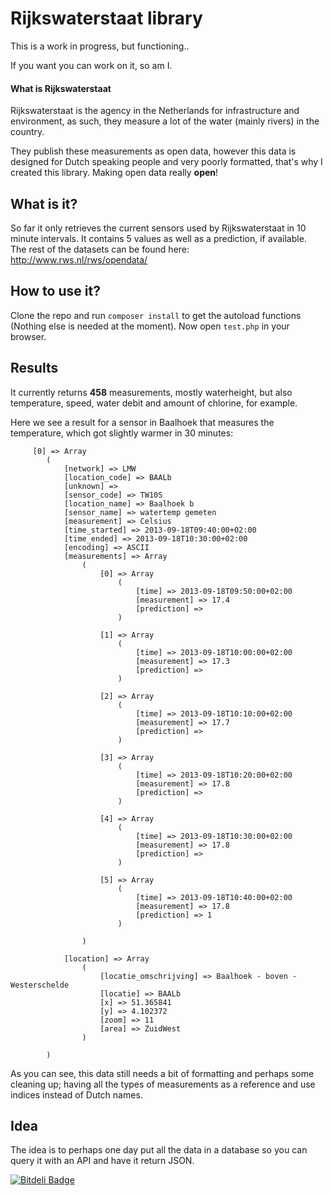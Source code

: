 # Rijkswaterstaat library
This is a work in progress, but functioning..

If you want you can work on it, so am I.

#### What is Rijkswaterstaat
Rijkswaterstaat is the agency in the Netherlands for infrastructure and environment, as such, they measure a lot of the water (mainly rivers) in the country. 

They publish these measurements as open data, however this data is designed for Dutch speaking people and very poorly formatted, that's why I created this library. Making open data really **open**!

## What is it?
So far it only retrieves the current sensors used by Rijkswaterstaat in 10 minute intervals. It contains 5 values as well as a prediction, if available.  
The rest of the datasets can be found here: http://www.rws.nl/rws/opendata/

## How to use it?
Clone the repo and run `composer install` to get the autoload functions (Nothing else is needed at the moment). Now open `test.php` in your browser.

## Results
It currently returns **458** measurements, mostly waterheight, but also temperature, speed, water debit and amount of chlorine, for example.

Here we see a result for a sensor in Baalhoek that measures the temperature, which got slightly warmer in 30 minutes:
```
     [0] => Array
        (
            [network] => LMW
            [location_code] => BAALb
            [unknown] => 
            [sensor_code] => TW10S
            [location_name] => Baalhoek b
            [sensor_name] => watertemp gemeten
            [measurement] => Celsius
            [time_started] => 2013-09-18T09:40:00+02:00
            [time_ended] => 2013-09-18T10:30:00+02:00
            [encoding] => ASCII
            [measurements] => Array
                (
                    [0] => Array
                        (
                            [time] => 2013-09-18T09:50:00+02:00
                            [measurement] => 17.4
                            [prediction] => 
                        )

                    [1] => Array
                        (
                            [time] => 2013-09-18T10:00:00+02:00
                            [measurement] => 17.3
                            [prediction] => 
                        )

                    [2] => Array
                        (
                            [time] => 2013-09-18T10:10:00+02:00
                            [measurement] => 17.7
                            [prediction] => 
                        )

                    [3] => Array
                        (
                            [time] => 2013-09-18T10:20:00+02:00
                            [measurement] => 17.8
                            [prediction] => 
                        )

                    [4] => Array
                        (
                            [time] => 2013-09-18T10:30:00+02:00
                            [measurement] => 17.8
                            [prediction] => 
                        )

                    [5] => Array
                        (
                            [time] => 2013-09-18T10:40:00+02:00
                            [measurement] => 17.8
                            [prediction] => 1
                        )

                )

            [location] => Array
                (
                    [locatie_omschrijving] => Baalhoek - boven - Westerschelde
                    [locatie] => BAALb
                    [x] => 51.365841
                    [y] => 4.102372
                    [zoom] => 11
                    [area] => ZuidWest
                )

        )
```

As you can see, this data still needs a bit of formatting and perhaps some cleaning up; having all the types of measurements as a reference and use indices instead of Dutch names.

## Idea
The idea is to perhaps one day put all the data in a database so you can query it with an API and have it return JSON.

[![Bitdeli Badge](https://d2weczhvl823v0.cloudfront.net/gerbenjacobs/rws/trend.png)](https://bitdeli.com/free "Bitdeli Badge")

